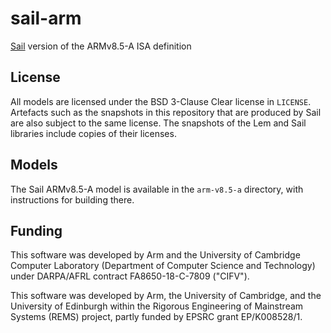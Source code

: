 # sail-arm

[Sail](https://www.cl.cam.ac.uk/~pes20/sail/) version of the ARMv8.5-A ISA definition

## License

All models are licensed under the BSD 3-Clause Clear license in `LICENSE`.
Artefacts such as the snapshots in this repository that are produced by Sail are also subject to the same license.
The snapshots of the Lem and Sail libraries include copies of their licenses.

## Models

The Sail ARMv8.5-A model is available in the `arm-v8.5-a` directory, with
instructions for building there.

## Funding

This software was developed by Arm and the University of
Cambridge Computer Laboratory (Department of Computer Science and
Technology) under DARPA/AFRL contract FA8650-18-C-7809 ("CIFV").

This software was developed by Arm, the University of Cambridge, and
the University of Edinburgh within the Rigorous Engineering of
Mainstream Systems (REMS) project, partly funded by EPSRC grant
EP/K008528/1.
